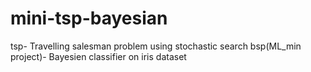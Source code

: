 # mini-tsp-bayesian

tsp- Travelling salesman problem using stochastic search
bsp(ML_min project)- Bayesien classifier on iris dataset
